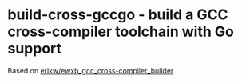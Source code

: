 # build-cross-gccgo - build a GCC cross-compiler toolchain with Go support

Based on [erikw/ewxb_gcc_cross-compiler_builder](https://github.com/erikw/ewxb_gcc_cross-compiler_builder)
